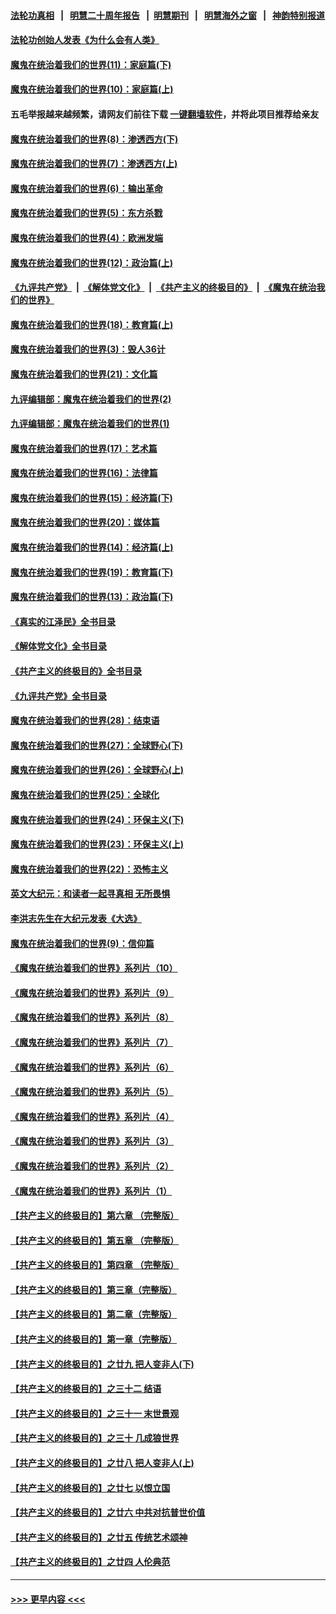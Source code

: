 #### [法轮功真相](https://github.com/gfw-breaker/truth/blob/master/README.md?t=0) &nbsp;&nbsp;|&nbsp;&nbsp; [明慧二十周年报告](https://github.com/gfw-breaker/mh-reports/blob/master/README.md?t=0) &nbsp;&nbsp;|&nbsp;&nbsp;[明慧期刊](https://github.com/gfw-breaker/mh-qikan) &nbsp;&nbsp;|&nbsp;&nbsp; [明慧海外之窗](https://github.com/gfw-breaker/mh-news/blob/master/README.md?t=0) &nbsp;&nbsp;|&nbsp;&nbsp; [神韵特别报道](https://github.com/gfw-breaker/mh-news/blob/master/shenyun.md?t=0)
#### [法轮功创始人发表《为什么会有人类》](../pages/nsc422/n13912117.md?t=04151843) 
#### [魔鬼在统治着我们的世界(11)：家庭篇(下)](../pages/nsc422/n10440961.md?t=04151843) 
#### [魔鬼在统治着我们的世界(10)：家庭篇(上)](../pages/nsc422/n10435448.md?t=04151843) 
#### 五毛举报越来越频繁，请网友们前往下载 [一键翻墙软件](https://github.com/gfw-breaker/ssr-accounts)，并将此项目推荐给亲友
#### [魔鬼在统治着我们的世界(8)：渗透西方(下)](../pages/nsc422/n10429603.md?t=04151843) 
#### [魔鬼在统治着我们的世界(7)：渗透西方(上)](../pages/nsc422/n10426013.md?t=04151843) 
#### [魔鬼在统治着我们的世界(6)：输出革命](../pages/nsc422/n10421536.md?t=04151843) 
#### [魔鬼在统治着我们的世界(5)：东方杀戮](../pages/nsc422/n10417707.md?t=04151843) 
#### [魔鬼在统治着我们的世界(4)：欧洲发端](../pages/nsc422/n10414890.md?t=04151843) 
#### [魔鬼在统治着我们的世界(12)：政治篇(上)](../pages/nsc422/n10444576.md?t=04151843) 
#### [《九评共产党》](https://github.com/begood0513/9ping.md/blob/master/README.md) &nbsp;|&nbsp; [《解体党文化》](../../../../jtdwh.md/blob/master/README.md)  &nbsp;|&nbsp; [《共产主义的终极目的》](../../../../gczydzjmd.md/blob/master/README.md) &nbsp;|&nbsp; [《魔鬼在统治我们的世界》](../../../../mgztzwmdsj.md/blob/master/README.md) 
#### [魔鬼在统治着我们的世界(18)：教育篇(上)](../pages/nsc422/n10526970.md?t=04151843) 
#### [魔鬼在统治着我们的世界(3)：毁人36计](../pages/nsc422/n10411583.md?t=04151843) 
#### [魔鬼在统治着我们的世界(21)：文化篇](../pages/nsc422/n10597706.md?t=04151843) 
#### [九评编辑部：魔鬼在统治着我们的世界(2)](../pages/nsc422/n10410036.md?t=04151843) 
#### [九评编辑部：魔鬼在统治着我们的世界(1)](../pages/nsc422/n10406825.md?t=04151843) 
#### [魔鬼在统治着我们的世界(17)：艺术篇](../pages/nsc422/n10499093.md?t=04151843) 
#### [魔鬼在统治着我们的世界(16)：法律篇](../pages/nsc422/n10485969.md?t=04151843) 
#### [魔鬼在统治着我们的世界(15)：经济篇(下)](../pages/nsc422/n10469975.md?t=04151843) 
#### [魔鬼在统治着我们的世界(20)：媒体篇](../pages/nsc422/n10586579.md?t=04151843) 
#### [魔鬼在统治着我们的世界(14)：经济篇(上)](../pages/nsc422/n10457370.md?t=04151843) 
#### [魔鬼在统治着我们的世界(19)：教育篇(下)](../pages/nsc422/n10564808.md?t=04151843) 
#### [魔鬼在统治着我们的世界(13)：政治篇(下)](../pages/nsc422/n10448270.md?t=04151843) 
#### [《真实的江泽民》全书目录](../pages/nsc422/n13721399.md?t=04151843) 
#### [《解体党文化》全书目录](../pages/nsc422/n13721157.md?t=04151843) 
#### [《共产主义的终极目的》全书目录](../pages/nsc422/n13721048.md?t=04151843) 
#### [《九评共产党》全书目录](../pages/nsc422/n13708085.md?t=04151843) 
#### [魔鬼在统治着我们的世界(28)：结束语](../pages/nsc422/n10936246.md?t=04151843) 
#### [魔鬼在统治着我们的世界(27)：全球野心(下)](../pages/nsc422/n10928319.md?t=04151843) 
#### [魔鬼在统治着我们的世界(26)：全球野心(上)](../pages/nsc422/n10900318.md?t=04151843) 
#### [魔鬼在统治着我们的世界(25)：全球化](../pages/nsc422/n10788205.md?t=04151843) 
#### [魔鬼在统治着我们的世界(24)：环保主义(下)](../pages/nsc422/n10695307.md?t=04151843) 
#### [魔鬼在统治着我们的世界(23)：环保主义(上)](../pages/nsc422/n10688613.md?t=04151843) 
#### [魔鬼在统治着我们的世界(22)：恐怖主义](../pages/nsc422/n10614727.md?t=04151843) 
#### [英文大纪元：和读者一起寻真相 无所畏惧](../pages/nsc422/n12542027.md?t=04151843) 
#### [李洪志先生在大纪元发表《大选》](../pages/nsc422/n12534746.md?t=04151843) 
#### [魔鬼在统治着我们的世界(9)：信仰篇](../pages/nsc422/n10432159.md?t=04151843) 
#### [《魔鬼在统治着我们的世界》系列片（10）](../pages/nsc422/n12292670.md?t=04151843) 
#### [《魔鬼在统治着我们的世界》系列片（9）](../pages/nsc422/n12290859.md?t=04151843) 
#### [《魔鬼在统治着我们的世界》系列片（8）](../pages/nsc422/n12287445.md?t=04151843) 
#### [《魔鬼在统治着我们的世界》系列片（7）](../pages/nsc422/n12283425.md?t=04151843) 
#### [《魔鬼在统治着我们的世界》系列片（6）](../pages/nsc422/n12282314.md?t=04151843) 
#### [《魔鬼在统治着我们的世界》系列片（5）](../pages/nsc422/n12281419.md?t=04151843) 
#### [《魔鬼在统治着我们的世界》系列片（4）](../pages/nsc422/n12274024.md?t=04151843) 
#### [《魔鬼在统治着我们的世界》系列片（3）](../pages/nsc422/n12271322.md?t=04151843) 
#### [《魔鬼在统治着我们的世界》系列片（2）](../pages/nsc422/n12269049.md?t=04151843) 
#### [《魔鬼在统治着我们的世界》系列片（1）](../pages/nsc422/n12267575.md?t=04151843) 
#### [【共产主义的终极目的】第六章 （完整版）](../pages/nsc422/n11428913.md?t=04151843) 
#### [【共产主义的终极目的】第五章 （完整版）](../pages/nsc422/n11428912.md?t=04151843) 
#### [【共产主义的终极目的】第四章 （完整版）](../pages/nsc422/n11428907.md?t=04151843) 
#### [【共产主义的终极目的】第三章（完整版）](../pages/nsc422/n11428848.md?t=04151843) 
#### [【共产主义的终极目的】第二章（完整版）](../pages/nsc422/n11428831.md?t=04151843) 
#### [【共产主义的终极目的】第一章（完整版）](../pages/nsc422/n11417651.md?t=04151843) 
#### [【共产主义的终极目的】之廿九 把人变非人(下)](../pages/nsc422/n11344140.md?t=04151843) 
#### [【共产主义的终极目的】之三十二 结语](../pages/nsc422/n11360535.md?t=04151843) 
#### [【共产主义的终极目的】之三十一 末世景观](../pages/nsc422/n11351129.md?t=04151843) 
#### [【共产主义的终极目的】之三十 几成狼世界](../pages/nsc422/n11348280.md?t=04151843) 
#### [【共产主义的终极目的】之廿八 把人变非人(上)](../pages/nsc422/n11340492.md?t=04151843) 
#### [【共产主义的终极目的】之廿七 以恨立国](../pages/nsc422/n11336944.md?t=04151843) 
#### [【共产主义的终极目的】之廿六 中共对抗普世价值](../pages/nsc422/n11324785.md?t=04151843) 
#### [【共产主义的终极目的】之廿五 传统艺术颂神](../pages/nsc422/n11296396.md?t=04151843) 
#### [【共产主义的终极目的】之廿四 人伦典范](../pages/nsc422/n11296397.md?t=04151843) 

----
#### [ >>> 更早内容 <<< ](../indexes/nsc422-earlier.md)
